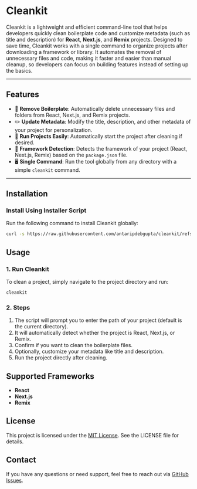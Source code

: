 # **Cleankit**

Cleankit is a lightweight and efficient command-line tool that helps developers quickly clean boilerplate code and customize metadata (such as title and description) for **React**, **Next.js**, and **Remix** projects. Designed to save time, Cleankit works with a single command to organize projects after downloading a framework or library. It automates the removal of unnecessary files and code, making it faster and easier than manual cleanup, so developers can focus on building features instead of setting up the basics.

---

## **Features**

- 🚀 **Remove Boilerplate**: Automatically delete unnecessary files and folders from React, Next.js, and Remix projects.
- ✏️ **Update Metadata**: Modify the title, description, and other metadata of your project for personalization.
- 🏃 **Run Projects Easily**: Automatically start the project after cleaning if desired.
- 🔧 **Framework Detection**: Detects the framework of your project (React, Next.js, Remix) based on the `package.json` file.
- 🖥️ **Single Command**: Run the tool globally from any directory with a simple `cleankit` command.

---

## **Installation**

### **Install Using Installer Script**

Run the following command to install Cleankit globally:

```bash
curl -s https://raw.githubusercontent.com/antaripdebgupta/cleankit/refs/heads/main/install.sh | sudo bash
```

## **Usage**

### **1. Run Cleankit**

To clean a project, simply navigate to the project directory and run:

```bash
cleankit
```

### **2. Steps**

1. The script will prompt you to enter the path of your project (default is the current directory).
2. It will automatically detect whether the project is React, Next.js, or Remix.
3. Confirm if you want to clean the boilerplate files.
4. Optionally, customize your metadata like title and description.
5. Run the project directly after cleaning.

## Supported Frameworks

- **React**
- **Next.js**
- **Remix**

## License

This project is licensed under the [MIT License](LICENSE). See the LICENSE file for details.

## Contact

If you have any questions or need support, feel free to reach out via [GitHub Issues](https://github.com/antaripdebgupta/cleankit/issues).
